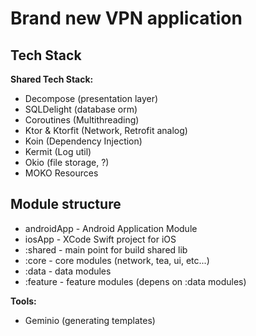 # Brand new VPN application

## Tech Stack
**Shared Tech Stack:** 
- Decompose (presentation layer) 
- SQLDelight (database orm) 
- Coroutines (Multithreading) 
- Ktor & Ktorfit (Network, Retrofit analog) 
- Koin (Dependency Injection) 
- Kermit (Log util) 
- Okio (file storage, ?) 
- MOKO Resources

## Module structure
- androidApp - Android Application Module
- iosApp - XCode Swift project for iOS
- :shared - main point for build shared lib
- :core - core modules (network, tea, ui, etc...)
- :data - data modules
- :feature - feature modules (depens on :data modules)

**Tools:** 
- Geminio (generating templates)
